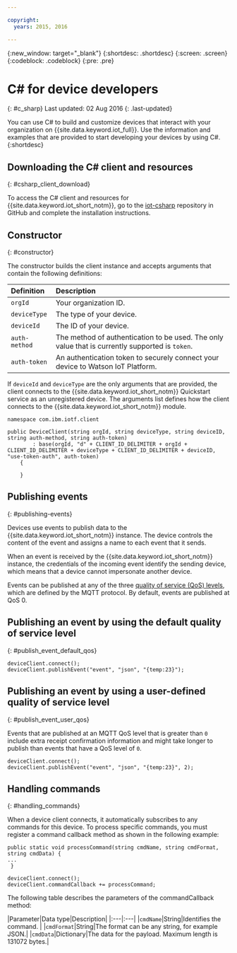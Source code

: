 ```yaml
---

copyright:
  years: 2015, 2016

---
```


{:new_window: target="_blank"}
{:shortdesc: .shortdesc}
{:screen: .screen}
{:codeblock: .codeblock}
{:pre: .pre}


# ﻿C# for device developers
{: #c_sharp}
Last updated: 02 Aug 2016
{: .last-updated}

You can use C# to build and customize devices that interact with your organization on {{site.data.keyword.iot_full}}. Use the information and examples that are provided to start developing your devices by using C#.
{:shortdesc}

## Downloading the C# client and resources
{: #csharp_client_download}

To access the C# client and resources for {{site.data.keyword.iot_short_notm}}, go to the [iot-csharp](https://github.com/ibm-watson-iot/iot-csharp) repository in GitHub and complete the installation instructions.


## Constructor
{: #constructor}

The constructor builds the client instance and accepts arguments that contain the following definitions:

|Definition |Description |
|:---|:---|
|`orgId`|Your organization ID.|
|`deviceType`|The type of your device.|
|`deviceId` |The ID of your device.|
|`auth-method`   |The method of authentication to be used. The only value that is currently supported is `token`.|
|`auth-token`   |An authentication token to securely connect your device to Watson IoT Platform.|


If `deviceId` and `deviceType` are the only arguments that are provided, the client connects to the {{site.data.keyword.iot_short_notm}} Quickstart service as an unregistered device. The arguments list defines how the client connects to the {{site.data.keyword.iot_short_notm}} module.


```
namespace com.ibm.iotf.client

public DeviceClient(string orgId, string deviceType, string deviceID, string auth-method, string auth-token)
        : base(orgId, "d" + CLIENT_ID_DELIMITER + orgId + CLIENT_ID_DELIMITER + deviceType + CLIENT_ID_DELIMITER + deviceID, "use-token-auth", auth-token)
    {

    }
```

## Publishing events
{: #publishing-events}

Devices use events to publish data to the {{site.data.keyword.iot_short_notm}} instance. The device controls the content of the event and assigns a name to each event that it sends.

When an event is received by the {{site.data.keyword.iot_short_notm}} instance, the credentials of the incoming event identify the sending device, which means that a device cannot impersonate another device.

Events can be published at any of the three [quality of service (QoS) levels](../mqtt.html#managed-devices), which are defined by the MQTT protocol. By default, events are published at QoS 0.


## Publishing an event by using the default quality of service level
{: #publish_event_default_qos}

```
deviceClient.connect();
deviceClient.publishEvent("event", "json", "{temp:23}");
```


## Publishing an event by using a user-defined quality of service level
{: #publish_event_user_qos}

Events that are published at an MQTT QoS level that is greater than `0` include extra receipt confirmation information and might take longer to publish than events that have a QoS level of `0`.


```
deviceClient.connect();
deviceClient.publishEvent("event", "json", "{temp:23}", 2);
```

## Handling commands
{: #handling_commands}

When a device client connects, it automatically subscribes to any commands for this device. To process specific commands, you must register a command callback method as shown in the following example:

```
public static void processCommand(string cmdName, string cmdFormat, string cmdData) {
...
 }
```

```
deviceClient.connect();
deviceClient.commandCallback += processCommand;
```
The following table describes the parameters of the commandCallback method:

|Parameter|Data type|Description|
|:---|:---|
|`cmdName`|String|Identifies the command. |
|`cmdFormat`|String|The format can be any string, for example JSON.|
|`cmdData`|Dictionary|The data for the payload. Maximum length is 131072 bytes.|
